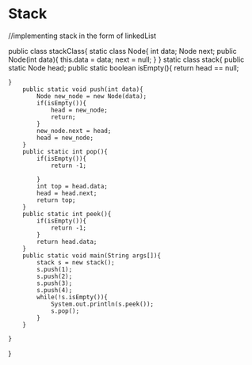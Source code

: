 # Stack

//implementing stack in the form of linkedList

public class stackClass{
    static class Node{
        int data;
        Node next;
        public Node(int data){
            this.data = data;
            next = null;
        }
    }
    static class stack{
        public static Node head;
        public static boolean isEmpty(){
            return head == null;
            
        
    }
        public static void push(int data){
            Node new_node = new Node(data);
            if(isEmpty()){
                head = new_node;
                return;
            }
            new_node.next = head;
            head = new_node;
        }
        public static int pop(){
            if(isEmpty()){
                return -1;
                
            }
            int top = head.data;
            head = head.next;
            return top;
        }
        public static int peek(){
            if(isEmpty()){
                return -1;
            }
            return head.data;
        }
        public static void main(String args[]){
            stack s = new stack();
            s.push(1);
            s.push(2);
            s.push(3);
            s.push(4);
            while(!s.isEmpty()){
                System.out.println(s.peek());
                s.pop();
            }
        }
    
    }
}

    
